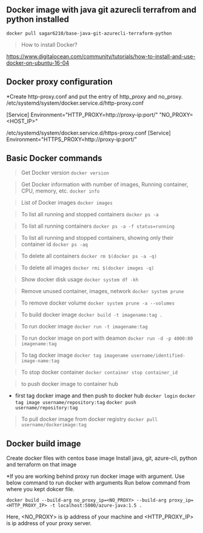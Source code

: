 ## Docker image with java git azurecli terrafrom and python installed

`docker pull sagar6210/base-java-git-azurecli-terraform-python`

> How to install Docker?

https://www.digitalocean.com/community/tutorials/how-to-install-and-use-docker-on-ubuntu-16-04

## Docker proxy configuration

*Create http-proxy.conf and put the entry of http_proxy and no_proxy.
/etc/systemd/system/docker.service.d/http-proxy.conf

[Service]
Environment="HTTP_PROXY=http://proxy-ip:port/" "NO_PROXY=<HOST_IP>"

/etc/systemd/system/docker.service.d/https-proxy.conf
[Service]
Environment="HTTPS_PROXY=http://proxy-ip:port/"

## Basic Docker commands
> Get Docker version
`docker version`

> Get Docker information with number of images, Running container, CPU, memory, etc.
`docker info`

> List of Docker images
`docker images`

> To list all running and stopped containers
`docker ps -a`

> To list all running containers
`docker ps -a -f status=running`

> To list all running and stopped containers, showing only their container id
`docker ps -aq`

> To delete all containers
`docker rm $(docker ps -a -q)`

> To delete all images
`docker rmi $(docker images -q)`

> Show docker disk usage 
`docker system df -kh`

> Remove unused container, images, network
`docker system prune`

> To remove docker volume
`docker system prune -a --volumes`

> To build docker image
`docker build -t imagename:tag .`

> To run docker image
`docker run -t imagename:tag`

> To run docker image on port with deamon 
`docker run -d -p 4000:80 imagename:tag`

> To tag docker image
`docker tag imagename username/identified-image-name:tag`

> To stop docker container 
`docker container stop container_id`

> to push docker image to container hub
* first tag docker image and then push to docker hub
`docker login`
`docker tag image username/repository:tag`
`docker push username/repository:tag`

> To pull docker image from docker registry 
`docker pull username/dockerimage:tag`

## Docker build image
Create docker files with centos base image
Install java, git, azure-cli, python and terraform on that image

*If you are working behind proxy run docker image with argument. Use below command to run docker with arguments 
Run below command from where you kept dokcer file.

`docker build --build-arg no_proxy_ip=<NO_PROXY> --build-arg proxy_ip=<HTTP_PROXY_IP> -t localhost:5000/azure-java:1.5 .`

Here, <NO_PROXY> is ip address of your machine and <HTTP_PROXY_IP> is ip address of your proxy server.
